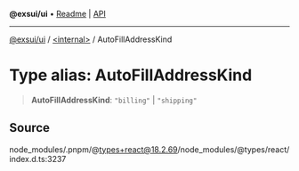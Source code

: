 **@exsui/ui** • [Readme](../../README.md) \| [API](../../globals.md)

***

[@exsui/ui](../../README.md) / [\<internal\>](../README.md) / AutoFillAddressKind

# Type alias: AutoFillAddressKind

> **AutoFillAddressKind**: `"billing"` \| `"shipping"`

## Source

node\_modules/.pnpm/@types+react@18.2.69/node\_modules/@types/react/index.d.ts:3237
